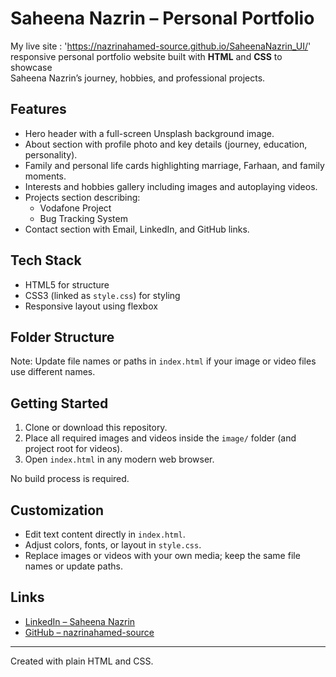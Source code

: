 ﻿# Saheena Nazrin – Personal Portfolio
My live site : 'https://nazrinahamed-source.github.io/SaheenaNazrin_UI/'
 responsive personal portfolio website built with **HTML** and **CSS** to showcase  
Saheena Nazrin’s journey, hobbies, and professional projects.

## Features
- Hero header with a full-screen Unsplash background image.
- About section with profile photo and key details (journey, education, personality).
- Family and personal life cards highlighting marriage, Farhaan, and family moments.
- Interests and hobbies gallery including images and autoplaying videos.
- Projects section describing:
  - Vodafone Project
  - Bug Tracking System
- Contact section with Email, LinkedIn, and GitHub links.

## Tech Stack
- HTML5 for structure  
- CSS3 (linked as `style.css`) for styling  
- Responsive layout using flexbox

## Folder Structure

Note: Update file names or paths in `index.html` if your image or video files use different names.

## Getting Started
1. Clone or download this repository.
2. Place all required images and videos inside the `image/` folder (and project root for videos).
3. Open `index.html` in any modern web browser.

No build process is required.

## Customization
- Edit text content directly in `index.html`.
- Adjust colors, fonts, or layout in `style.css`.
- Replace images or videos with your own media; keep the same file names or update paths.

## Links
- [LinkedIn – Saheena Nazrin](https://www.linkedin.com/in/saheena-nazrin-k-412240b7/yourprofile)
- [GitHub – nazrinahamed-source](https://github.com/nazrinahamed-source)
---

Created with plain HTML and CSS.

